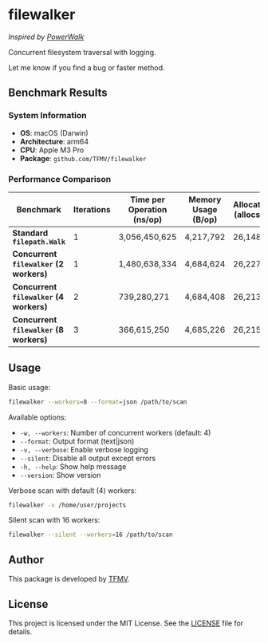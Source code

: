 # filewalker

*Inspired by [PowerWalk](https://github.com/stretchr/powerwalk)*

Concurrent filesystem traversal with logging.

Let me know if you find a bug or faster method.

## Benchmark Results

### System Information

- **OS**: macOS (Darwin)
- **Architecture**: arm64
- **CPU**: Apple M3 Pro
- **Package**: `github.com/TFMV/filewalker`

### Performance Comparison

| Benchmark                                   | Iterations | Time per Operation (ns/op) | Memory Usage (B/op) | Allocations (allocs/op) |
|---------------------------------------------|------------|----------------------------|----------------------|--------------------------|
| **Standard `filepath.Walk`**                | 1          | 3,056,450,625              | 4,217,792            | 26,148                   |
| **Concurrent `filewalker` (2 workers)**     | 1          | 1,480,638,334              | 4,684,624            | 26,227                   |
| **Concurrent `filewalker` (4 workers)**     | 2          | 739,280,271                | 4,684,408            | 26,213                   |
| **Concurrent `filewalker` (8 workers)**     | 3          | 366,615,250                | 4,685,226            | 26,215                   |

## Usage

Basic usage:

```bash
filewalker --workers=8 --format=json /path/to/scan
```

Available options:
- `-w, --workers`: Number of concurrent workers (default: 4)
- `--format`: Output format (text|json)
- `-v, --verbose`: Enable verbose logging
- `--silent`: Disable all output except errors
- `-h, --help`: Show help message
- `--version`: Show version

Verbose scan with default (4) workers:

```bash
filewalker -v /home/user/projects
```

Silent scan with 16 workers:

```bash
filewalker --silent --workers=16 /path/to/scan
```

## Author

This package is developed by [TFMV](https://github.com/TFMV).

## License

This project is licensed under the MIT License. See the [LICENSE](LICENSE) file for details.
